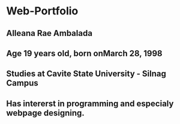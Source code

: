 # Web-Portfolio
## Alleana Rae Ambalada
## Age 19 years old, born onMarch 28, 1998 
## Studies at Cavite State University - Silnag Campus
## Has intererst in programming and especialy webpage designing.
